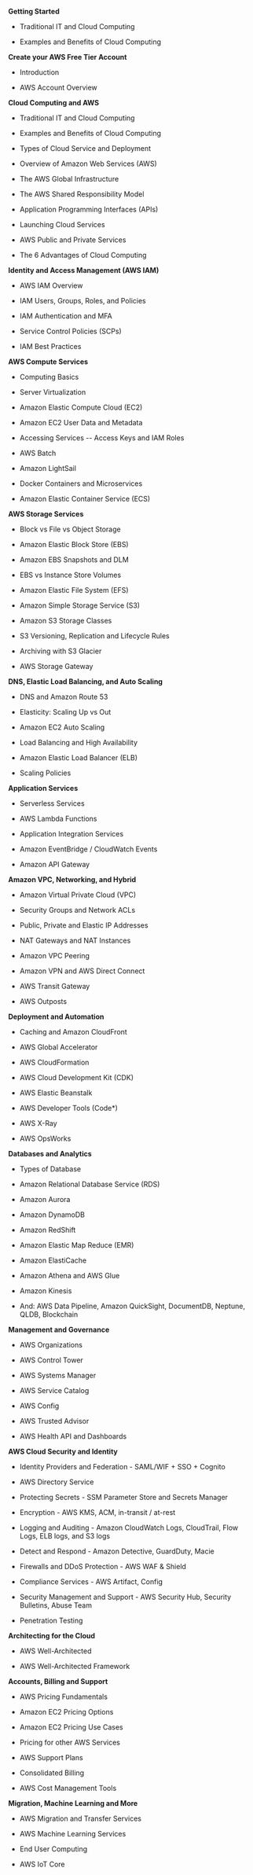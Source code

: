 **Getting Started**

-   Traditional IT and Cloud Computing

-   Examples and Benefits of Cloud Computing

**Create your AWS Free Tier Account**

-   Introduction

-   AWS Account Overview

**Cloud Computing and AWS**

-   Traditional IT and Cloud Computing

-   Examples and Benefits of Cloud Computing

-   Types of Cloud Service and Deployment

-   Overview of Amazon Web Services (AWS)

-   The AWS Global Infrastructure

-   The AWS Shared Responsibility Model

-   Application Programming Interfaces (APIs)

-   Launching Cloud Services

-   AWS Public and Private Services

-   The 6 Advantages of Cloud Computing

**Identity and Access Management (AWS IAM)**

-   AWS IAM Overview

-   IAM Users, Groups, Roles, and Policies

-   IAM Authentication and MFA

-   Service Control Policies (SCPs)

-   IAM Best Practices

**AWS Compute Services**

-   Computing Basics

-   Server Virtualization

-   Amazon Elastic Compute Cloud (EC2)

-   Amazon EC2 User Data and Metadata

-   Accessing Services -- Access Keys and IAM Roles

-   AWS Batch

-   Amazon LightSail

-   Docker Containers and Microservices

-   Amazon Elastic Container Service (ECS)

**AWS Storage Services**

-   Block vs File vs Object Storage

-   Amazon Elastic Block Store (EBS)

-   Amazon EBS Snapshots and DLM

-   EBS vs Instance Store Volumes

-   Amazon Elastic File System (EFS)

-   Amazon Simple Storage Service (S3)

-   Amazon S3 Storage Classes

-   S3 Versioning, Replication and Lifecycle Rules

-   Archiving with S3 Glacier

-   AWS Storage Gateway

**DNS, Elastic Load Balancing, and Auto Scaling**

-   DNS and Amazon Route 53

-   Elasticity: Scaling Up vs Out

-   Amazon EC2 Auto Scaling

-   Load Balancing and High Availability

-   Amazon Elastic Load Balancer (ELB)

-   Scaling Policies

**Application Services**

-   Serverless Services

-   AWS Lambda Functions

-   Application Integration Services

-   Amazon EventBridge / CloudWatch Events

-   Amazon API Gateway

**Amazon VPC, Networking, and Hybrid**

-   Amazon Virtual Private Cloud (VPC)

-   Security Groups and Network ACLs

-   Public, Private and Elastic IP Addresses

-   NAT Gateways and NAT Instances

-   Amazon VPC Peering

-   Amazon VPN and AWS Direct Connect

-   AWS Transit Gateway

-   AWS Outposts

**Deployment and Automation**

-   Caching and Amazon CloudFront

-   AWS Global Accelerator

-   AWS CloudFormation

-   AWS Cloud Development Kit (CDK)

-   AWS Elastic Beanstalk

-   AWS Developer Tools (Code\*)

-   AWS X-Ray

-   AWS OpsWorks

**Databases and Analytics**

-   Types of Database

-   Amazon Relational Database Service (RDS)

-   Amazon Aurora

-   Amazon DynamoDB

-   Amazon RedShift

-   Amazon Elastic Map Reduce (EMR)

-   Amazon ElastiCache

-   Amazon Athena and AWS Glue

-   Amazon Kinesis

-   And: AWS Data Pipeline, Amazon QuickSight, DocumentDB, Neptune,
    QLDB, Blockchain

**Management and Governance**

-   AWS Organizations

-   AWS Control Tower

-   AWS Systems Manager

-   AWS Service Catalog

-   AWS Config

-   AWS Trusted Advisor

-   AWS Health API and Dashboards

**AWS Cloud Security and Identity**

-   Identity Providers and Federation - SAML/WIF + SSO + Cognito

-   AWS Directory Service

-   Protecting Secrets - SSM Parameter Store and Secrets Manager

-   Encryption - AWS KMS, ACM, in-transit / at-rest

-   Logging and Auditing - Amazon CloudWatch Logs, CloudTrail, Flow
    Logs, ELB logs, and S3 logs

-   Detect and Respond - Amazon Detective, GuardDuty, Macie

-   Firewalls and DDoS Protection - AWS WAF & Shield

-   Compliance Services - AWS Artifact, Config

-   Security Management and Support - AWS Security Hub, Security
    Bulletins, Abuse Team

-   Penetration Testing

**Architecting for the Cloud**

-   AWS Well-Architected

-   AWS Well-Architected Framework

**Accounts, Billing and Support**

-   AWS Pricing Fundamentals

-   Amazon EC2 Pricing Options

-   Amazon EC2 Pricing Use Cases

-   Pricing for other AWS Services

-   AWS Support Plans

-   Consolidated Billing

-   AWS Cost Management Tools

**Migration, Machine Learning and More**

-   AWS Migration and Transfer Services

-   AWS Machine Learning Services

-   End User Computing

-   AWS IoT Core
